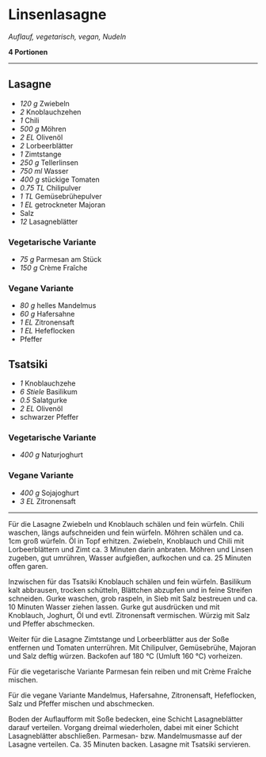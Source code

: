 # Linsenlasagne

*Auflauf, vegetarisch, vegan, Nudeln*

**4 Portionen**

---

## Lasagne
- *120 g* Zwiebeln
- *2* Knoblauchzehen
- *1* Chili
- *500 g* Möhren
- *2 EL* Olivenöl
- *2* Lorbeerblätter
- *1* Zimtstange
- *250 g* Tellerlinsen
- *750 ml* Wasser
- *400 g* stückige Tomaten
- *0.75 TL* Chilipulver
- *1 TL* Gemüsebrühepulver
- *1 EL* getrockneter Majoran
- Salz
- *12* Lasagneblätter

### Vegetarische Variante
- *75 g* Parmesan am Stück
- *150 g* Crème Fraîche

### Vegane Variante
- *80 g* helles Mandelmus
- *60 g* Hafersahne
- *1 EL* Zitronensaft
- *1 EL* Hefeflocken
- Pfeffer

## Tsatsiki
- *1* Knoblauchzehe
- *6 Stiele* Basilikum
- *0.5* Salatgurke
- *2 EL* Olivenöl
- schwarzer Pfeffer

### Vegetarische Variante
- *400 g* Naturjoghurt

### Vegane Variante
- *400 g* Sojajoghurt
- *3 EL* Zitronensaft

---

Für die Lasagne Zwiebeln und Knoblauch schälen und fein würfeln. Chili waschen, längs aufschneiden und fein würfeln. Möhren schälen und ca. 1cm groß würfeln. Öl in Topf erhitzen. Zwiebeln, Knoblauch und Chili mit Lorbeerblättern und Zimt ca. 3 Minuten darin anbraten. Möhren und Linsen zugeben, gut umrühren, Wasser aufgießen, aufkochen und ca. 25 Minuten offen garen.

Inzwischen für das Tsatsiki Knoblauch schälen und fein würfeln. Basilikum kalt abbrausen, trocken schütteln, Blättchen abzupfen und in feine Streifen schneiden. Gurke waschen, grob raspeln, in Sieb mit Salz bestreuen und ca. 10 Minuten Wasser ziehen lassen. Gurke gut ausdrücken und mit Knoblauch, Joghurt, Öl und evtl. Zitronensaft vermischen. Würzig mit Salz und Pfeffer abschmecken.

Weiter für die Lasagne Zimtstange und Lorbeerblätter aus der Soße entfernen und Tomaten unterrühren. Mit Chilipulver, Gemüsebrühe, Majoran und Salz deftig würzen. Backofen auf 180 °C (Umluft 160 °C) vorheizen. 

Für die vegetarische Variante Parmesan fein reiben und mit Crème Fraîche mischen.

Für die vegane Variante Mandelmus, Hafersahne, Zitronensaft, Hefeflocken, Salz und Pfeffer mischen und abschmecken.

Boden der Auflaufform mit Soße bedecken, eine Schicht Lasagneblätter darauf verteilen. Vorgang dreimal wiederholen, dabei mit einer Schicht Lasagneblätter abschließen. Parmesan- bzw. Mandelmusmasse auf der Lasagne verteilen. Ca. 35 Minuten backen. Lasagne mit Tsatsiki servieren.
